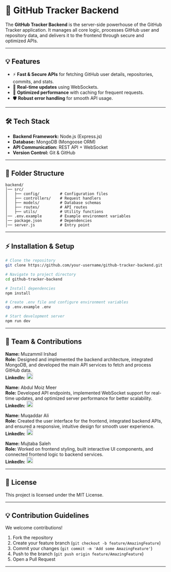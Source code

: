 # 🚀 GitHub Tracker Backend

The **GitHub Tracker Backend** is the server-side powerhouse of the GitHub Tracker application. It manages all core logic, processes GitHub user and repository data, and delivers it to the frontend through secure and optimized APIs.

---

## 💡 Features

-   ⚡ **Fast & Secure APIs** for fetching GitHub user details, repositories, commits, and stats.
-   🔄 **Real-time updates** using WebSockets.
-   🚀 **Optimized performance** with caching for frequent requests.
-   🛡 **Robust error handling** for smooth API usage.

---

## 🛠 Tech Stack

-   **Backend Framework:** Node.js (Express.js)
-   **Database:** MongoDB (Mongoose ORM)
-   **API Communication:** REST API &#43; WebSocket
-   **Version Control:** Git & GitHub

---

## 📂 Folder Structure

```plaintext
backend/
│── src/
│   ├── config/         # Configuration files
│   ├── controllers/    # Request handlers
│   ├── models/         # Database schemas
│   ├── routes/         # API routes
│   ├── utils/          # Utility functions
│── .env.example        # Example environment variables
│── package.json        # Dependencies
│── server.js           # Entry point
```

---

## ⚡ Installation & Setup

```bash
# Clone the repository
git clone https://github.com/your-username/github-tracker-backend.git

# Navigate to project directory
cd github-tracker-backend

# Install dependencies
npm install

# Create .env file and configure environment variables
cp .env.example .env

# Start development server
npm run dev
```

---

## 🤝 Team & Contributions

**Name:** Muzammil Irshad  
**Role:** Designed and implemented the backend architecture, integrated MongoDB, and developed the main API services to fetch and process GitHub data.  
**LinkedIn:** <a href="https://linkedin.com/in/muzammil-irshad" target="_blank"><img src="https://cdn.jsdelivr.net/gh/devicons/devicon/icons/linkedin/linkedin-original.svg" width="20"/></a>

**Name:** Abdul Moiz Meer  
**Role:** Developed API endpoints, implemented WebSocket support for real-time updates, and optimized server performance for better scalability.  
**LinkedIn:** <a href="https://linkedin.com/in/abdul-moiz-meer" target="_blank"><img src="https://cdn.jsdelivr.net/gh/devicons/devicon/icons/linkedin/linkedin-original.svg" width="20"/></a>

**Name:** Muqaddar Ali  
**Role:** Created the user interface for the frontend, integrated backend APIs, and ensured a responsive, intuitive design for smooth user experience.  
**LinkedIn:** <a href="https://linkedin.com/in/muqaddar-ali" target="_blank"><img src="https://cdn.jsdelivr.net/gh/devicons/devicon/icons/linkedin/linkedin-original.svg" width="20"/></a>

**Name:** Mujtaba Saleh  
**Role:** Worked on frontend styling, built interactive UI components, and connected frontend logic to backend services.  
**LinkedIn:** <a href="https://linkedin.com/in/mujtaba-saleh" target="_blank"><img src="https://cdn.jsdelivr.net/gh/devicons/devicon/icons/linkedin/linkedin-original.svg" width="20"/></a>

---

## 📜 License

This project is licensed under the MIT License.

---

## 💡 Contribution Guidelines

We welcome contributions!

1.  Fork the repository
2.  Create your feature branch (`git checkout -b feature/AmazingFeature`)
3.  Commit your changes (`git commit -m 'Add some AmazingFeature'`)
4.  Push to the branch (`git push origin feature/AmazingFeature`)
5.  Open a Pull Request

---
```

